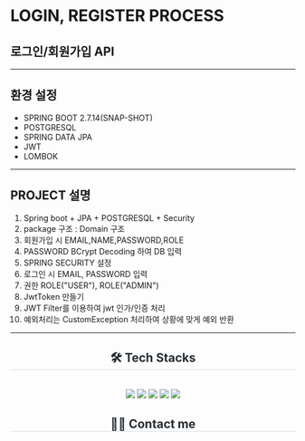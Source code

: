 # LOGIN, REGISTER PROCESS
## 로그인/회원가입 API
------------
## 환경 설정
- SPRING BOOT 2.7.14(SNAP-SHOT)
- POSTGRESQL
- SPRING DATA JPA
- JWT
- LOMBOK
------------
## PROJECT 설명
1. Spring boot + JPA + POSTGRESQL + Security 
2. package 구조 : Domain 구조 
3. 회원가입 시 EMAIL,NAME,PASSWORD,ROLE
4. PASSWORD BCrypt Decoding 하여 DB 입력
5. SPRING SECURITY 설정
6. 로그인 시 EMAIL, PASSWORD 입력
7. 권한 ROLE("USER"), ROLE("ADMIN")
8. JwtToken 만들기
9. JWT Filter를 이용하여 jwt 인가/인증 처리
10. 예외처리는 CustomException 처리하여 상황에 맞게 예외 반환
 ------------
<div align= "center">
    <h2 style="border-bottom: 1px solid #d8dee4; color: #282d33;"> 🛠️ Tech Stacks </h2> <br> 
    <div style="margin: 0 auto; text-align: center;" align= "center">
        <img src="https://img.shields.io/badge/Spring Boot-6DB33F?style=flat&logo=Spring Boot&logoColor=white">
          <img src="https://img.shields.io/badge/Java-007396?style=flat&logo=Java&logoColor=white">
        <img src="https://img.shields.io/badge/gradle-02303A?style=for-the-badge&logo=gradle&logoColor=white">
        <img src="https://img.shields.io/badge/postgres-%23316192.svg?style=for-the-badge&logo=postgresql&logoColor=white">
        <img src="https://img.shields.io/badge/JWT-black?style=for-the-badge&logo=JSON%20web%20tokens">
          </div>
    </div>
    <div align= "center">
    <h2 style="border-bottom: 1px solid #d8dee4; color: #282d33;"> 🧑‍💻 Contact me </h2> <br> 
    <div align= "center">  </div>  <br> 
    <div align= "center"> <a href="https://hits.seeyoufarm.com"> <img src="https://hits.seeyoufarm.com/api/count/incr/badge.svg?url=https%3A%2F%2Fgithub.com%2FJeonyunwhan%2F&count_bg=%23000000&title_bg=%23000000&icon=github.svg&icon_color=%23FFFFFF&title=GitH
